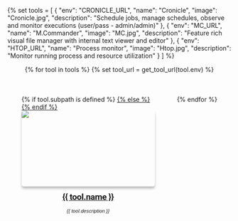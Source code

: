 <style>
/* These styles apply only to this page! */
  .md-content__button {
    display: none;
  }
  .md-sidebar--secondary{
    display: none !important;
  }
  .md-typeset h1 {
      line-height: 0;
      margin: 0;
      margin-left: -9999px;
  }
  .quickstart-wrapper {
    min-width: 300px;
    display: flex;
    flex-wrap: wrap;
    justify-content: center;
    padding-left: -50px;
    column-gap: 50px;
    row-gap: 50px;
  }
  .quickstart-wrapper > div {
    flex: 300px;
    max-width: 300px;
  }
  .tool-img{
    box-shadow: rgba(0, 0, 0, 0.24) 0px 5px 5px;
    border-radius: 5px;
    min-width: 300px;
    max-width: 300px;
    max-height: 170px;
    min-height: 170px;
  }
  .tool-caption{
    font-family:  Roboto, Helvetica, sans-serif;
    text-align: center;
    margin-top: 10px;
    font-size:  1.2rem;
    font-weight: bold;

    /* font-size: 1.25em;
    font-weight: 400; */
    letter-spacing: -.02em;
    line-height: 1.5;
  }
  .tool-description{
    font-family:  Helvetica, sans-serif;
    text-align: center;
    margin-top: 10px;
    font-size:  0.7rem;
    font-style: oblique;
    /* font-weight: bold; */
  }
</style>


{% 
    set tools = [
        {
            "env": "CRONICLE_URL",
            "name": "Cronicle",
            "image": "Cronicle.jpg",
            "description": "Schedule jobs, manage schedules, observe and monitor executions (user/pass - admin/admin)"
        },
        {
            "env": "MC_URL",
            "name": "M.Commander",
            "image": "MC.jpg",
            "description": "Feature rich visual file manager with internal text viewer and editor" 
        },
        {
            "env": "HTOP_URL",
            "name": "Process monitor",
            "image": "Htop.jpg",
            "description": "Monitor running process and resource utilization"
        }
        ] 
%}


<div class="quickstart-wrapper">
  {% for tool in tools %}
    {% set tool_url = get_tool_url(tool.env) %}
    <div>
        {% if tool.subpath is defined %}
            <a href="{{ tool_url }}/{{ tool.subpath }}" target="_blank" rel="noopener noreferrer">
        {% else %}
            <a href="{{ tool_url }}" target="_blank" rel="noopener noreferrer">
        {% endif %}
            <img src="{{ tool.image }}" class="tool-img"/>
        </a>
        <a href="{{ tool_url }}">
            <div class="tool-caption">{{ tool.name }}</div>
        </a>
        <div class="tool-description">{{ tool.description }}</div>
    </div>
  {% endfor %}
</div>






